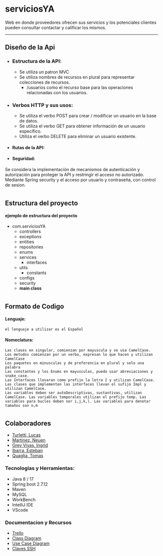 # serviciosYA

Web en donde proveedores ofrecen sus servicios y los potenciales clientes pueden consultar contactar y calificar los mismos.

---

## Diseño de la Api

- ### Estructura de la API:

    - Se utiliza un patron MVC
    - Se utiliza nombres de recursos en plural para representar colecciones de recursos.
        - /usuarios como el recurso base para las operaciones relacionadas con los usuarios.

- ### Verbos HTTP y sus usos:

    - Se utiliza el verbo POST para crear / modificar un usuario en la base de datos.
    - Se utiliza el verbo GET para obtener información de un usuario específico.
    - Utiliza el verbo DELETE para eliminar un usuario existente.

- #### Rutas de la API:


- #### Seguridad:
Se considera la implementación de mecanismos de autenticación y autorización para proteger la API y restringir el acceso no autorizado.
Mediante Spring security y el acceso por usuario y contraseña, con control de sesion.

#

## Estructura del proyecto

#### ejemplo de estructura del proyecto

- com.serviciosYA
    - controllers
    - exceptions
    - entities
    - repositories
    - enums
    - services
        - interfaces
    - utils
        - constants
    - configs
    - security
    - **main class**

#

## Formato de Codigo

#### Lenguaje:
    el lenguaje a utilizar es el Español

#### Nomeclatura:
    Las clases en singular, comienzan por mayuscula y se usa CamelCase.
    Los metodos comienzan por un verbo, expresan lo que hacen y utilizan CamelCase
    Los paquetes en minusculas y de preferencia en plural y solo una palabra
    Las constantes y los Enums en mayusculas, puedo usar abreviaciones y snake_case.
    Las Interfaces llevaran como prefijo la letra I y utilizan CamelCase.
    Las clases que implementen las interfaces llevan el sufijo Impl y utilizan CamelCase.
    Las variables deben ser autoDescriptivas, sustantivas, utilizan CamelCase. Las variables temporales utilizan el prefijo temp. Las variables para bucles deben ser i,j,k,l. Las variables para denotar tamaños son n,m

#

## Colaboradores
- [Turletti, Lucas](https://github.com/lucast086/)
- [Martinez, Neuen](https://github.com/NeuenMartinez)
- [Grey Vivas, Ingrid](https://github.com/IssaGrey)
- [Ibarra, Esteban](https://github.com/estebannibr88)
- [Quaglia, Tomas]()


### Tecnologias y Herramientas:

- Java 8 / 17
- Spring boot 2.7.12
- Maven
- MySQL
- WorkBench
- IntelliJ IDE
- VScode

### Documentacion y Recursos
 
- [Trello](https://trello.com/invite/b/gfW0tnFo/ATTI4d9586263ed3f81dacf34ec99eb5beaa99881028/proyecto-final-egg)
- [Class Diagram](https://gitmind.com/app/docs/fg97jf2r)
- [Use Case Diagram](https://gitmind.com/app/docs/f5dpc97k)
- [Claves SSH](https://docs.github.com/es/authentication/connecting-to-github-with-ssh/generating-a-new-ssh-key-and-adding-it-to-the-ssh-agent)

